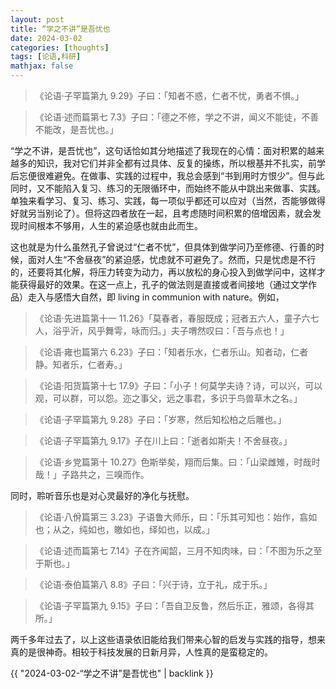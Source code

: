 ```yaml
---
layout: post
title: “学之不讲”是吾忧也
date: 2024-03-02
categories: [thoughts]
tags: [论语,科研]
mathjax: false
---
```


> 《论语·子罕篇第九 9.29》子曰：「知者不惑，仁者不忧，勇者不惧。」

> 《论语·述而篇第七 7.3》子曰：「德之不修，学之不讲，闻义不能徒，不善不能改，是吾忧也。」

“学之不讲，是吾忧也”，这句话恰如其分地描述了我现在的心情：面对积累的越来越多的知识，我对它们并非全都有过具体、反复的操练，所以根基并不扎实，前学后忘便很难避免。在做事、实践的过程中，我总会感到“书到用时方恨少”。但与此同时，又不能陷入复习、练习的无限循环中，而始终不能从中跳出来做事、实践。单独来看学习、复习、练习、实践，每一项似乎都还可以应对（当然，否能够做得好就另当别论了）。但将这四者放在一起，且考虑随时间积累的倍增因素，就会发现时间根本不够用，人生的紧迫感也就由此而生。

这也就是为什么虽然孔子曾说过“仁者不忧”，但具体到做学问乃至修德、行善的时候，面对人生“不舍昼夜”的紧迫感，忧虑就不可避免了。然而，只是忧虑是不行的，还要将其化解，将压力转变为动力，再以放松的身心投入到做学问中，这样才能获得最好的效果。在这一点上，孔子的做法则是直接或者间接地（通过文学作品）走入与感悟大自然，即 living in communion with nature。例如，

> 《论语·先进篇第十一 11.26》「莫春者，春服既成；冠者五六人，童子六七人，浴乎沂，风乎舞雩，咏而归。」夫子喟然叹曰：「吾与点也！」

> 《论语·雍也篇第六 6.23》子曰：「知者乐水，仁者乐山。知者动，仁者静。知者乐，仁者寿。」

> 《论语·阳货篇第十七 17.9》子曰：「小子！何莫学夫诗？诗，可以兴，可以观，可以群，可以怨。迩之事父，远之事君，多识于鸟兽草木之名。」

> 《论语·子罕篇第九 9.28》子曰：「岁寒，然后知松柏之后雕也。」

> 《论语·子罕篇第九 9.17》子在川上曰：「逝者如斯夫！不舍昼夜。」

> 《论语·乡党篇第十 10.27》色斯举矣，翔而后集。曰：「山梁雌雉，时哉时哉！」子路共之，三嗅而作。

同时，聆听音乐也是对心灵最好的净化与抚慰。

> 《论语·八佾篇第三 3.23》子语鲁大师乐，曰：「乐其可知也：始作，翕如也；从之，纯如也，皦如也，绎如也，以成。」

> 《论语·述而篇第七 7.14》子在齐闻韶，三月不知肉味，曰：「不图为乐之至于斯也。」

> 《论语·泰伯篇第八 8.8》子曰：「兴于诗，立于礼，成于乐。」

> 《论语·子罕篇第九 9.15》子曰：「吾自卫反鲁，然后乐正，雅颂，各得其所。」

两千多年过去了，以上这些语录依旧能给我们带来心智的启发与实践的指导，想来真的是很神奇。相较于科技发展的日新月异，人性真的是蛮稳定的。

{{ "2024-03-02-“学之不讲”是吾忧也" | backlink }}
